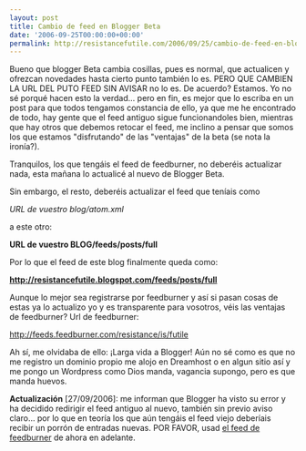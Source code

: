 ```yaml
---
layout: post
title: Cambio de feed en Blogger Beta
date: '2006-09-25T00:00:00+00:00'
permalink: http://resistancefutile.com/2006/09/25/cambio-de-feed-en-blogger-beta/
---
```

<img style="float:right; margin:0 0 10px 10px;cursor:pointer; cursor:hand;" src="http://photos1.blogger.com/blogger2/4553/2422/320/Imagen%201.2.png" border="0" alt="" />Bueno que blogger Beta cambia cosillas, pues es normal, que actualicen y ofrezcan novedades hasta cierto punto también lo es. PERO QUE CAMBIEN LA URL DEL PUTO FEED SIN AVISAR no lo es. De acuerdo? Estamos. Yo no sé porqué hacen esto la verdad... pero en fin, es mejor que lo escriba en un post para que todos tengamos constancia de ello, ya que me he encontrado de todo, hay gente que el feed antiguo sigue funcionandoles bien, mientras que hay otros que debemos retocar el feed, me inclino a pensar que somos los que estamos "disfrutando" de las "ventajas" de la beta (se nota la ironía?).

Tranquilos, los que tengáis el feed de feedburner, no deberéis actualizar nada, esta mañana lo actualicé al nuevo de Blogger Beta.

Sin embargo, el resto, deberéis actualizar el feed que teníais como 

<em>URL de vuestro blog/atom.xml</em>

a este otro:

<strong>URL de vuestro BLOG/feeds/posts/full</strong>

Por lo que el feed de este blog finalmente queda como:

<strong>http://resistancefutile.blogspot.com/feeds/posts/full</strong>

Aunque lo mejor sea registrarse por feedburner y así si pasan cosas de estas ya lo actualizo yo y es transparente para vosotros, véis las ventajas de feedburner? Url de feedburner:

<a href="http://feeds.feedburner.com/resistance/is/futile">http://feeds.feedburner.com/resistance/is/futile</a>

Ah sí, me olvidaba de ello: ¡Larga vida a Blogger! Aún no sé como es que no me registro un dominio propio me alojo en Dreamhost o en algun sitio así y me pongo un Wordpress como Dios manda, vagancia supongo, pero es que manda huevos.

<span style="font-weight:bold;">Actualización</span> [27/09/2006]: me informan que Blogger ha visto su error y ha decidido redirigir el feed antiguo al nuevo, también sin previo aviso claro... por lo que en teoría los que aún tengáis el feed viejo deberíais recibir un porrón de entradas nuevas. POR FAVOR, usad <a href="http://feeds.feedburner.com/resistance/is/futile">el feed de feedburner</a> de ahora en adelante.
